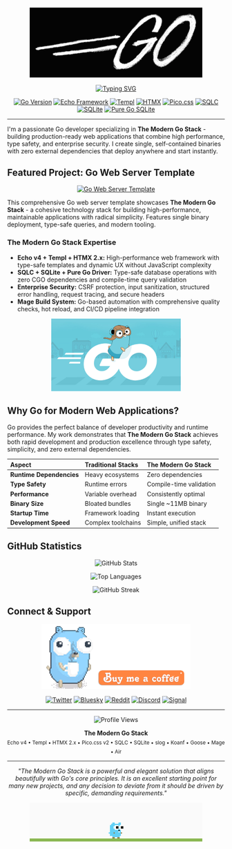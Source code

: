 <p align="center">
  <img src="https://github.com/dunamismax/images/blob/main/golang/go-logo.png" alt="Go Programming Language Logo" width="400" />
</p>

<p align="center">
  <a href="https://github.com/dunamismax">
    <img src="https://readme-typing-svg.demolab.com/?font=Fira+Code&size=24&pause=1000&color=00ADD8&center=true&vCenter=true&width=1000&lines=Senior+Go+Developer;The+Modern+Go+Stack+Specialist;Echo+v4+Framework+Expert;Type-Safe+Template+Engineering;HTMX+Dynamic+UX+Architecture;Single+Binary+Deployments;Zero+External+Dependencies;Production-Ready+Security;SQLC+Database+Engineering;Enterprise+Web+Applications;Hot+Reload+Development;Go+Build+Automation+Expert" alt="Typing SVG" />
  </a>
</p>

<p align="center">
  <a href="https://golang.org/"><img src="https://img.shields.io/badge/Go-1.24+-00ADD8.svg?logo=go" alt="Go Version"></a>
  <a href="https://echo.labstack.com/"><img src="https://img.shields.io/badge/Framework-Echo_v4-00ADD8.svg?logo=go" alt="Echo Framework"></a>
  <a href="https://templ.guide/"><img src="https://img.shields.io/badge/Templates-Templ-00ADD8.svg?logo=go" alt="Templ"></a>
  <a href="https://htmx.org/"><img src="https://img.shields.io/badge/Frontend-HTMX_2.x-3D72D7.svg?logo=htmx" alt="HTMX"></a>
  <a href="https://picocss.com/"><img src="https://img.shields.io/badge/CSS-Pico.css_v2-13795B.svg" alt="Pico.css"></a>
  <a href="https://sqlc.dev/"><img src="https://img.shields.io/badge/Queries-SQLC-00ADD8.svg?logo=go" alt="SQLC"></a>
  <a href="https://www.sqlite.org/"><img src="https://img.shields.io/badge/Database-SQLite-003B57.svg?logo=sqlite" alt="SQLite"></a>
  <a href="https://pkg.go.dev/modernc.org/sqlite"><img src="https://img.shields.io/badge/Driver-Pure_Go-00ADD8.svg?logo=go" alt="Pure Go SQLite"></a>
</p>

---

I'm a passionate Go developer specializing in **The Modern Go Stack** - building production-ready web applications that combine high performance, type safety, and enterprise security. I create single, self-contained binaries with zero external dependencies that deploy anywhere and start instantly.

## Featured Project: Go Web Server Template

<p align="center">
  <a href="https://github.com/dunamismax/go-web-server">
    <img src="https://github-readme-stats.vercel.app/api/pin/?username=dunamismax&repo=go-web-server&theme=dark&bg_color=0d1117&title_color=00ADD8&text_color=8b949e&icon_color=00ADD8&border_color=30363d&border_radius=6" alt="Go Web Server Template" />
  </a>
</p>

This comprehensive Go web server template showcases **The Modern Go Stack** - a cohesive technology stack for building high-performance, maintainable applications with radical simplicity. Features single binary deployment, type-safe queries, and modern tooling.

### The Modern Go Stack Expertise

- **Echo v4 + Templ + HTMX 2.x:** High-performance web framework with type-safe templates and dynamic UX without JavaScript complexity
- **SQLC + SQLite + Pure Go Driver:** Type-safe database operations with zero CGO dependencies and compile-time query validation
- **Enterprise Security:** CSRF protection, input sanitization, structured error handling, request tracing, and secure headers
- **Mage Build System:** Go-based automation with comprehensive quality checks, hot reload, and CI/CD pipeline integration

<p align="center">
  <img src="https://github.com/dunamismax/images/blob/main/golang/gopher-aviator.jpg" alt="Go Gopher Aviator" width="300" />
</p>

## Why Go for Modern Web Applications?

Go provides the perfect balance of developer productivity and runtime performance. My work demonstrates that **The Modern Go Stack** achieves both rapid development and production excellence through type safety, simplicity, and zero external dependencies.

| Aspect                   | Traditional Stacks | The Modern Go Stack     |
| :----------------------- | :----------------- | :---------------------- |
| **Runtime Dependencies** | Heavy ecosystems   | Zero dependencies       |
| **Type Safety**          | Runtime errors     | Compile-time validation |
| **Performance**          | Variable overhead  | Consistently optimal    |
| **Binary Size**          | Bloated bundles    | Single ~11MB binary     |
| **Startup Time**         | Framework loading  | Instant execution       |
| **Development Speed**    | Complex toolchains | Simple, unified stack   |

## GitHub Statistics

<p align="center">
  <img src="https://github-readme-stats.vercel.app/api?username=dunamismax&show_icons=true&theme=dark&count_private=true&bg_color=0d1117&title_color=00ADD8&text_color=8b949e&icon_color=00ADD8&border_color=30363d" alt="GitHub Stats" />
</p>

<p align="center">
  <img src="https://github-readme-stats.vercel.app/api/top-langs/?username=dunamismax&layout=compact&theme=dark&langs_count=8&bg_color=0d1117&title_color=00ADD8&text_color=8b949e&icon_color=00ADD8&border_color=30363d" alt="Top Languages" />
</p>

<p align="center">
  <img src="https://github-readme-streak-stats.herokuapp.com/?user=dunamismax&theme=dark&background=0d1117&border=30363d&stroke=8b949e&ring=00ADD8&fire=00ADD8&currStreakLabel=00ADD8" alt="GitHub Streak" />
</p>

## Connect & Support

<p align="center">
  <a href="https://buymeacoffee.com/dunamismax" target="_blank">
    <img src="https://github.com/dunamismax/images/blob/main/golang/buy-coffee-go.gif" alt="Buy Me A Coffee" style="height: 150px !important;" />
  </a>
</p>

<p align="center">
  <a href="https://twitter.com/dunamismax" target="_blank"><img src="https://img.shields.io/badge/Twitter-%231DA1F2.svg?&style=for-the-badge&logo=twitter&logoColor=white" alt="Twitter"></a>
  <a href="https://bsky.app/profile/dunamismax.bsky.social" target="_blank"><img src="https://img.shields.io/badge/Bluesky-blue?style=for-the-badge&logo=bluesky&logoColor=white" alt="Bluesky"></a>
  <a href="https://reddit.com/user/dunamismax" target="_blank"><img src="https://img.shields.io/badge/Reddit-%23FF4500.svg?&style=for-the-badge&logo=reddit&logoColor=white" alt="Reddit"></a>
  <a href="https://discord.com/users/dunamismax" target="_blank"><img src="https://img.shields.io/badge/Discord-dunamismax-7289DA.svg?style=for-the-badge&logo=discord&logoColor=white" alt="Discord"></a>
  <a href="https://signal.me/#p/+dunamismax.66" target="_blank"><img src="https://img.shields.io/badge/Signal-dunamismax.66-3A76F0.svg?style=for-the-badge&logo=signal&logoColor=white" alt="Signal"></a>
</p>

---

<p align="center">
  <img src="https://komarev.com/ghpvc/?username=dunamismax&color=00ADD8&style=flat-square&label=Profile+Views" alt="Profile Views" />
</p>

<p align="center">
  <strong>The Modern Go Stack</strong><br>
  <sub>Echo v4 • Templ • HTMX 2.x • Pico.css v2 • SQLC • SQLite • slog • Koanf • Goose • Mage • Air</sub>
</p>

---

<p align="center">
  <em>"The Modern Go Stack is a powerful and elegant solution that aligns beautifully with Go's core principles. It is an excellent starting point for many new projects, and any decision to deviate from it should be driven by specific, demanding requirements."</em>
</p>

<p align="center">
  <img src="https://github.com/dunamismax/images/blob/main/golang/gopher-running-jumping.gif" alt="Gopher Running and Jumping" width="400" />
</p>
